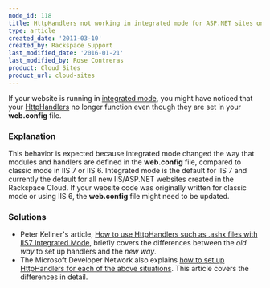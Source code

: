 ```yaml
---
node_id: 118
title: HttpHandlers not working in integrated mode for ASP.NET sites on Cloud Sites
type: article
created_date: '2011-03-10'
created_by: Rackspace Support
last_modified_date: '2016-01-21'
last_modified_by: Rose Contreras
product: Cloud Sites
product_url: cloud-sites
---
```


If your website is running in [integrated
mode](http://www.code-magazine.com/Article.aspx?quickid=060103 "http://www.code-magazine.com/Article.aspx?quickid=060103"),
you might have noticed that your
[HttpHandlers](http://msdn.microsoft.com/en-us/library/aa903367(VS.71).aspx "http://msdn.microsoft.com/en-us/library/aa903367(VS.71).aspx")
no longer function even though they are set in your **web.config** file.

### Explanation

This behavior is expected because integrated mode changed the way that
modules and handlers are defined in the **web.config** file, compared to
classic mode in IIS 7 or IIS 6. Integrated mode is the default for IIS 7
and currently the default for all new IIS/ASP.NET websites created in
the Rackspace Cloud. If your website code was originally written for
classic mode or using IIS 6, the **web.config** file might need to be
updated.

### Solutions

-   Peter Kellner's article, [How to use HttpHandlers such as .ashx
    files with IIS7 Integrated
    Mode](http://peterkellner.net/2008/09/06/iis7-httphandlers-handlers-integrated-mode-webfarm/ "http://peterkellner.net/2008/09/06/iis7-httphandlers-handlers-integrated-mode-webfarm/"),
    briefly covers the differences between the *old way* to set up
    handlers and the *new way*.
-   The Microsoft Developer Network also explains [how to set up
    HttpHandlers for each of the above
    situations](http://msdn.microsoft.com/en-us/library/46c5ddfy.aspx "http://msdn.microsoft.com/en-us/library/46c5ddfy.aspx").
    This article covers the differences in detail.


